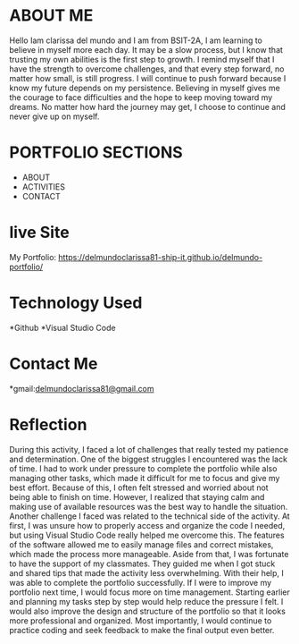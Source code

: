 # ABOUT ME
Hello Iam clarissa del mundo and I am from BSIT-2A, I am learning to believe in myself more each day. It may be a slow process, but  I know that trusting my own abilities is the first step to growth. I remind myself that I have the strength to overcome challenges, and that every step forward, no matter how small, is still progress. I will continue to push forward because I know my future depends on my persistence. Believing in myself gives me the courage to face difficulties and the hope to keep moving toward my dreams. No matter how hard the journey may get, I choose to continue and never give up on myself.

# PORTFOLIO SECTIONS
* ABOUT
* ACTIVITIES
* CONTACT
# live Site
My Portfolio:  https://delmundoclarissa81-ship-it.github.io/delmundo-portfolio/
# Technology Used
*Github
*Visual Studio Code
# Contact Me
*gmail:delmundoclarissa81@gmail.com
# Reflection
During this activity, I faced a lot of challenges that really tested my patience and determination. One of the biggest struggles I encountered was the lack of time. I had to work under pressure to complete the portfolio while also managing other tasks, which made it difficult for me to focus and give my best effort. Because of this, I often felt stressed and worried about not being able to finish on time. However, I realized that staying calm and making use of available resources was the best way to handle the situation.
Another challenge I faced was related to the technical side of the activity. At first, I was unsure how to properly access and organize the code I needed, but using Visual Studio Code really helped me overcome this. The features of the software allowed me to easily manage files and correct mistakes, which made the process more manageable. Aside from that, I was fortunate to have the support of my classmates. They guided me when I got stuck and shared tips that made the activity less overwhelming. With their help, I was able to complete the portfolio successfully.
If I were to improve my portfolio next time, I would focus more on time management. Starting earlier and planning my tasks step by step would help reduce the pressure I felt. I would also improve the design and structure of the portfolio so that it looks more professional and organized. Most importantly, I would continue to practice coding and seek feedback to make the final output even better.
